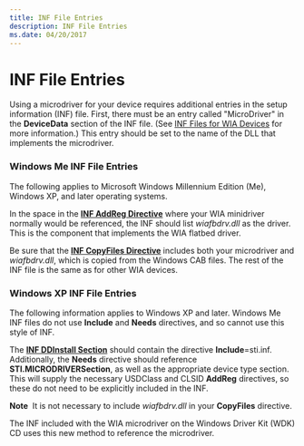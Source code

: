 ```yaml
---
title: INF File Entries
description: INF File Entries
ms.date: 04/20/2017
---
```


# INF File Entries





Using a microdriver for your device requires additional entries in the setup information (INF) file. First, there must be an entry called "MicroDriver" in the **DeviceData** section of the INF file. (See [INF Files for WIA Devices](inf-files-for-wia-devices.md) for more information.) This entry should be set to the name of the DLL that implements the microdriver.

### Windows Me INF File Entries

The following applies to Microsoft Windows Millennium Edition (Me), Windows XP, and later operating systems.

In the space in the [**INF AddReg Directive**](../install/inf-addreg-directive.md) where your WIA minidriver normally would be referenced, the INF should list *wiafbdrv.dll* as the driver. This is the component that implements the WIA flatbed driver.

Be sure that the [**INF CopyFiles Directive**](../install/inf-copyfiles-directive.md) includes both your microdriver and *wiafbdrv.dll*, which is copied from the Windows CAB files. The rest of the INF file is the same as for other WIA devices.

### Windows XP INF File Entries

The following information applies to Windows XP and later. Windows Me INF files do not use **Include** and **Needs** directives, and so cannot use this style of INF.

The [**INF DDInstall Section**](../install/inf-ddinstall-section.md) should contain the directive **Include**=sti.inf. Additionally, the **Needs** directive should reference **STI.MICRODRIVERSection**, as well as the appropriate device type section. This will supply the necessary USDClass and CLSID **AddReg** directives, so these do not need to be explicitly included in the INF.

**Note**  It is not necessary to include *wiafbdrv.dll* in your **CopyFiles** directive.

 

The INF included with the WIA microdriver on the Windows Driver Kit (WDK) CD uses this new method to reference the microdriver.

 

